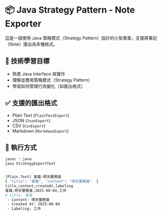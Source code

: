 # 📦 Java Strategy Pattern - Note Exporter

這是一個使用 Java 策略模式（Strategy Pattern）設計的小型專案，支援將筆記（Note）匯出為多種格式。

## 🧠 技術學習目標

- 熟悉 Java Interface 與實作
- 理解並應用策略模式（Strategy Pattern）
- 學習如何管理行為變化（如匯出格式）

## ✅ 支援的匯出格式

- Plain Text (`PlainTextExport`)
- JSON (`JsonExport`)
- CSV (`CsvExport`)
- Markdown (`MarkdownExport`)

## 🚀 執行方式

```bash
javac *.java
java StrategyExportTest


[Plain Text] 會議-明天要開會
{ "title": "會議", "content": "明天要開會"  }
title,content,createAt,labeling
會議,明天要開會,2025-08-04,工作
# title: 會議
 - Content: 明天要開會
 - Created At: 2025-08-04
 - Labeling: 工作

